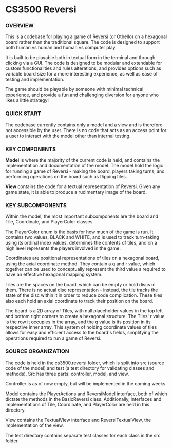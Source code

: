 # CS3500 Reversi 

### OVERVIEW
This is a codebase for playing a game of Reversi (or Othello) on a hexagonal board rather than the traditional square. The code is designed to support both human vs human and human vs computer play. 

It is built to be playable both in textual form in the terminal and through clicking via a GUI. The code is designed to be modular and extendable for custom functionalities and rules alterations, and provides options such as variable board size for a more interesting experience, as well as ease of testing and implementation. 

The game should be playable by someone with minimal technical experience, and provide a fun and challenging diversion for anyone who likes a little strategy!

### QUICK START 
The codebase currently contains only a model and a view and is therefore not accessible by the user. There is no code that acts as an access point for a user to interact with the model other than internal testing.

### KEY COMPONENTS
**Model** is where the majority of the current code is held, and contains the implementation and documentation of the model. The model hold the logic for running a game of Reversi - making the board, players taking turns, and performing operations on the board such as flipping tiles. 

**View** contains the code for a textual representation of Reversi. Given any game state, it is able to produce a rudimentary image of the board. 

### KEY SUBCOMPONENTS
Within the model, the most important subcomponents are the board and Tile, Coordinate, and PlayerColor classes.

The PlayerColor enum is the basis for how much of the game is run. It contains two values, BLACK and WHITE, and is used to track turn-taking using its ordinal index values, determines the contents of tiles, and on a high level represents the players involved in the game.

Coordinates are positional representations of tiles on a hexagonal board, using the axial coordinate method. They contain a q and r value, which together can be used to conceptually represent the third value s required to have an effective hexagonal mapping system.

Tiles are the spaces on the board, which can be empty or hold discs in them. There is no actual disc representation - instead, the tile tracks the state of the disc within it in order to reduce code complication. These tiles also each hold an axial coordinate to track their position on the board.

The board is a 2D array of Tiles, with null placeholder values in the top left and bottom right corners to create a hexagonal structure. The Tiles' r value is the row it occupies in the array, and the q value is its position in its respective inner array. This system of holding coordinate values of tiles allows for easy and efficient access to the board's fields, simplifying the operations required to run a game of Reversi.

### SOURCE ORGANIZATION
The code is held in the cs3500.reversi folder, which is split into src (source code of the model) and test (a test directory for validating classes and methods). Src has three parts: controller, model, and view. 

Controller is as of now empty, but will be implemented in the coming weeks. 

Model contains the PlayerActions and ReversiModel interface, both of which dictate the methods in the BasicReversi class. 
Additionally, interfaces and implementations of Tile, Coordinate, and PlayerColor are held in this directory. 

View contains the TextualView interface and ReversiTextualView, the implementation of the view. 

The test directory contains separate test classes for each class in the src folder.